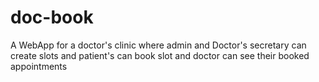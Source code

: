 # doc-book
A WebApp for a doctor's clinic where admin and Doctor's secretary can create slots and patient's can book slot and doctor can see their booked appointments
